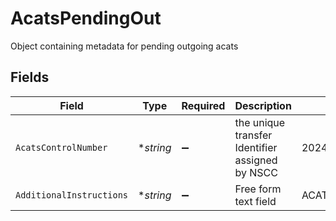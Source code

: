 # AcatsPendingOut

Object containing metadata for pending outgoing acats


## Fields

| Field                                           | Type                                            | Required                                        | Description                                     | Example                                         |
| ----------------------------------------------- | ----------------------------------------------- | ----------------------------------------------- | ----------------------------------------------- | ----------------------------------------------- |
| `AcatsControlNumber`                            | **string*                                       | :heavy_minus_sign:                              | the unique transfer Identifier assigned by NSCC | 20240360002172                                  |
| `AdditionalInstructions`                        | **string*                                       | :heavy_minus_sign:                              | Free form text field                            | ACATS instruction                               |